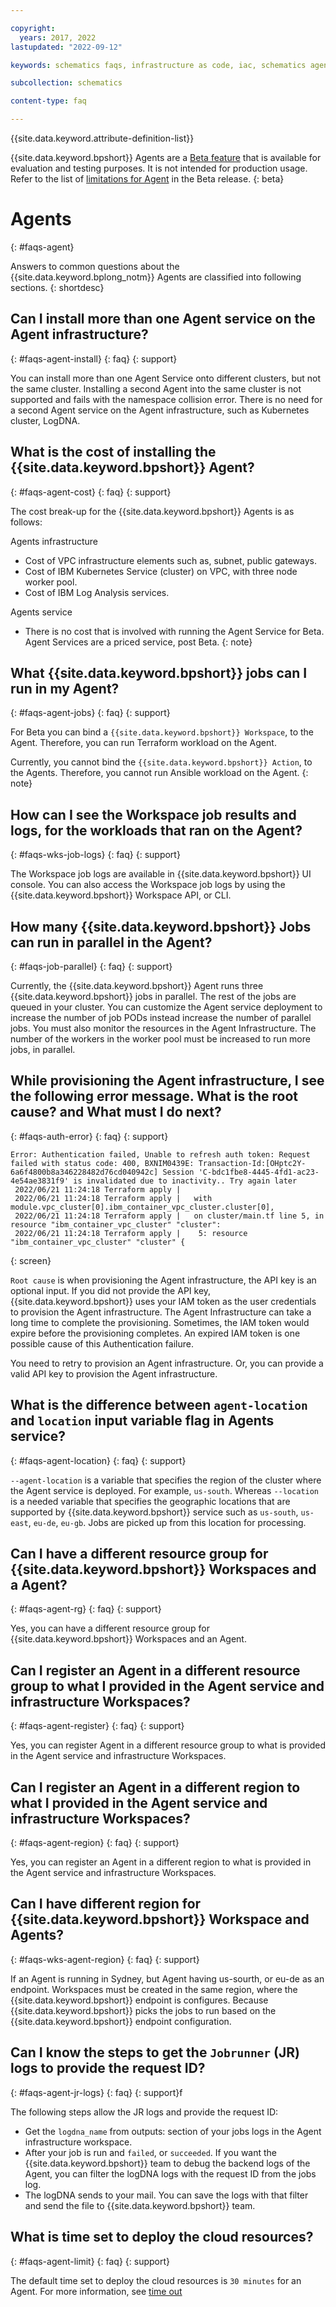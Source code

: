```yaml
---

copyright:
  years: 2017, 2022
lastupdated: "2022-09-12"

keywords: schematics faqs, infrastructure as code, iac, schematics agents faq, agents faq,

subcollection: schematics

content-type: faq

---
```


{{site.data.keyword.attribute-definition-list}}

{{site.data.keyword.bpshort}} Agents are a [Beta feature](/docs/schematics?topic=schematics-agent-beta-limitations) that is available for evaluation and testing purposes. It is not intended for production usage. Refer to the list of [limitations for Agent](/docs/schematics?topic=schematics-agent-beta-limitations) in the Beta release.
{: beta}

# Agents
{: #faqs-agent}

Answers to common questions about the {{site.data.keyword.bplong_notm}} Agents are classified into following sections.
{: shortdesc}

## Can I install more than one Agent service on the Agent infrastructure?
{: #faqs-agent-install}
{: faq}
{: support}

You can install more than one Agent Service onto different clusters, but not the same cluster. Installing a second Agent into the same cluster is not supported and fails with the namespace collision error. There is no need for a second Agent service on the Agent infrastructure, such as Kubernetes cluster, LogDNA.

## What is the cost of installing the {{site.data.keyword.bpshort}} Agent?
{: #faqs-agent-cost}
{: faq}
{: support}

The cost break-up for the {{site.data.keyword.bpshort}} Agents is as follows:

Agents infrastructure
- Cost of VPC infrastructure elements such as, subnet, public gateways.
- Cost of IBM Kubernetes Service (cluster) on VPC, with three node worker pool.
- Cost of IBM Log Analysis services.

Agents service
- There is no cost that is involved with running the Agent Service for Beta.
   Agent Services are a priced service, post Beta.
   {: note}

## What {{site.data.keyword.bpshort}} jobs can I run in my Agent?
{: #faqs-agent-jobs}
{: faq}
{: support}

For Beta you can bind a `{{site.data.keyword.bpshort}} Workspace`, to the Agent. Therefore, you can run Terraform workload on the Agent.

Currently, you cannot bind the `{{site.data.keyword.bpshort}} Action`, to the Agents. Therefore, you cannot run Ansible workload on the Agent.
{: note}

## How can I see the Workspace job results and logs, for the workloads that ran on the Agent?
{: #faqs-wks-job-logs}
{: faq}
{: support}

The Workspace job logs are available in {{site.data.keyword.bpshort}} UI console.  You can also access the Workspace job logs by using the {{site.data.keyword.bpshort}} Workspace API, or CLI.

## How many {{site.data.keyword.bpshort}} Jobs can run in parallel in the Agent?
{: #faqs-job-parallel}
{: faq}
{: support}

Currently, the {{site.data.keyword.bpshort}} Agent runs three {{site.data.keyword.bpshort}} jobs in parallel. The rest of the jobs are queued in your cluster.
You can customize the Agent service deployment to increase the number of job PODs instead increase the number of parallel jobs.
You must also monitor the resources in the Agent Infrastructure. The number of the workers in the worker pool must be increased to run more jobs, in parallel.

## While provisioning the Agent infrastructure, I see the following error message. What is the root cause? and What must I do next? 
{: #faqs-auth-error}
{: faq}
{: support}

```text
Error: Authentication failed, Unable to refresh auth token: Request failed with status code: 400, BXNIM0439E: Transaction-Id:[OHptc2Y-6a6f4800b8a346228482d76cd040942c] Session 'C-bdc1fbe8-4445-4fd1-ac23-4e54ae3831f9' is invalidated due to inactivity.. Try again later
 2022/06/21 11:24:18 Terraform apply |
 2022/06/21 11:24:18 Terraform apply |   with module.vpc_cluster[0].ibm_container_vpc_cluster.cluster[0],
 2022/06/21 11:24:18 Terraform apply |   on cluster/main.tf line 5, in resource "ibm_container_vpc_cluster" "cluster":
 2022/06/21 11:24:18 Terraform apply |    5: resource "ibm_container_vpc_cluster" "cluster" {
```
{: screen}

`Root cause` is when provisioning the Agent infrastructure, the API key is an optional input. If you did not provide the API key, {{site.data.keyword.bpshort}} uses your IAM token as the user credentials to provision the Agent infrastructure. The Agent Infrastructure can take a long time to complete the provisioning. Sometimes, the IAM token would expire before the provisioning completes. An expired IAM token is one possible cause of this Authentication failure.

You need to retry to provision an Agent infrastructure. Or, you can provide a valid API key to provision the Agent infrastructure. 

## What is the difference between `agent-location` and `location` input variable flag in Agents service?
{: #faqs-agent-location}
{: faq}
{: support}

`--agent-location` is a variable that specifies the region of the cluster where the Agent service is deployed. For example, `us-south`. Whereas `--location` is a needed variable that specifies the geographic locations that are supported by {{site.data.keyword.bpshort}} service such as `us-south`, `us-east`, `eu-de`, `eu-gb`. Jobs are picked up from this location for processing.

## Can I have a different resource group for {{site.data.keyword.bpshort}} Workspaces and a Agent?
{: #faqs-agent-rg}
{: faq}
{: support}

Yes, you can have a different resource group for {{site.data.keyword.bpshort}} Workspaces and an Agent.

## Can I register an Agent in a different resource group to what I provided in the Agent service and infrastructure Workspaces? 
{: #faqs-agent-register}
{: faq}
{: support}

Yes, you can register Agent in a different resource group to what is provided in the Agent service and infrastructure Workspaces.

## Can I register an Agent in a different region to what I provided in the Agent service and infrastructure Workspaces?
{: #faqs-agent-region}
{: faq}
{: support}

Yes, you can register an Agent in a different region to what is provided in the Agent service and infrastructure Workspaces.

## Can I have different region for {{site.data.keyword.bpshort}} Workspace and Agents? 
{: #faqs-wks-agent-region}
{: faq}
{: support}

If an Agent is running in Sydney, but Agent having us-sourth, or eu-de as an endpoint. Workspaces must be created in the same region, where the {{site.data.keyword.bpshort}} endpoint is configures. Because {{site.data.keyword.bpshort}} picks the jobs to run based on the {{site.data.keyword.bpshort}} endpoint configuration.

## Can I know the steps to get the `Jobrunner` (JR) logs to provide the request ID?
{: #faqs-agent-jr-logs}
{: faq}
{: support}f

The following steps allow the JR logs and provide the request ID:
- Get the `logdna_name` from outputs: section of your jobs logs in the Agent infrastructure workspace.
- After your job is run and `failed`, or `succeeded`. If you want the {{site.data.keyword.bpshort}} team to debug the backend logs of the Agent, you can filter the logDNA logs with the request ID from the jobs log.
- The logDNA sends to your mail. You can save the logs with that filter and send the file to {{site.data.keyword.bpshort}} team.

## What is time set to deploy the cloud resources?
{: #faqs-agent-limit}
{: faq}
{: support}

The default time set to deploy the cloud resources is `30 minutes` for an Agent. For more information, see [time out](/docs/schematics?topic=schematics-job-queue-process#job-queue-timeout)
